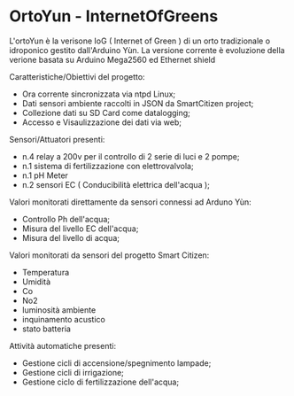 # OrtoYun - InternetOfGreens

L'ortoYun è la verisone IoG ( Internet of Green ) di un orto tradizionale o idroponico gestito dall'Arduino Yùn.
La versione corrente è evoluzione della verione basata su Arduino Mega2560 ed Ethernet shield

Caratteristiche/Obiettivi del progetto:

- Ora corrente sincronizzata via ntpd Linux;
- Dati sensori ambiente raccolti in JSON da SmartCitizen project;
- Collezione dati su SD Card come datalogging;
- Accesso e Visaulizzazione dei dati via web;

Sensori/Attuatori presenti:

- n.4 relay a 200v per il controllo di 2 serie di luci e 2 pompe;
- n.1 sistema di fertilizzazione con elettrovalvola;
- n.1 pH Meter 
- n.2 sensori EC ( Conducibilità elettrica dell'acqua );

Valori monitorati direttamente da sensori connessi ad Arduno Yùn:

- Controllo Ph dell'acqua;
- Misura del livello EC dell'acqua;
- Misura del livello di acqua;

Valori monitorati da sensori del progetto Smart Citizen:

- Temperatura
- Umidità
- Co
- No2
- luminosità ambiente
- inquinamento acustico
- stato batteria

Attività automatiche presenti:

- Gestione cicli di accensione/spegnimento lampade;
- Gestione cicli di irrigazione;
- Gestione ciclo di fertilizzazione dell'acqua;


